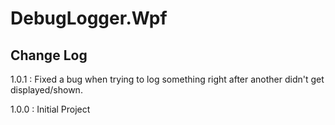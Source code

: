 # DebugLogger.Wpf

<h2>Change Log</h2>
1.0.1 : Fixed a bug when trying to log something right after another didn't get displayed/shown. 

1.0.0 : Initial Project
